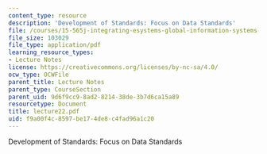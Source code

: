 ```yaml
---
content_type: resource
description: 'Development of Standards: Focus on Data Standards'
file: /courses/15-565j-integrating-esystems-global-information-systems-spring-2002/f9a00f4c8597be174de8c4fad96a1c20_lecture22.pdf
file_size: 103029
file_type: application/pdf
learning_resource_types:
- Lecture Notes
license: https://creativecommons.org/licenses/by-nc-sa/4.0/
ocw_type: OCWFile
parent_title: Lecture Notes
parent_type: CourseSection
parent_uid: 9d6f9cc9-8ad2-8214-38de-3b7d6ca15a89
resourcetype: Document
title: lecture22.pdf
uid: f9a00f4c-8597-be17-4de8-c4fad96a1c20
---
```

Development of Standards: Focus on Data Standards